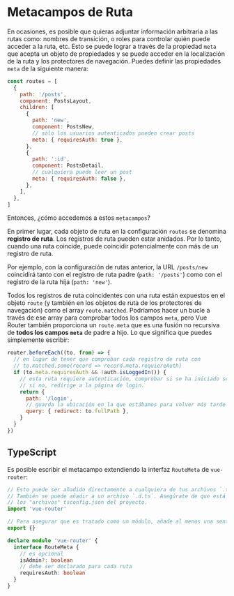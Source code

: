 # Metacampos de Ruta

<VueSchoolLink
  href="https://vueschool.io/lessons/route-meta-fields"
  title="Aprende cómo usar los metacampos de ruta"
/>

En ocasiones, es posible que quieras adjuntar información arbitraria a las rutas como: nombres de transición, o roles para controlar quién puede acceder a la ruta, etc. Esto se puede lograr a través de la propiedad `meta` que acepta un objeto de propiedades y se puede acceder en la localización de la ruta y los protectores de navegación. Puedes definir las propiedades `meta` de la siguiente manera:

```js
const routes = [
  {
    path: '/posts',
    component: PostsLayout,
    children: [
      {
        path: 'new',
        component: PostsNew,
        // sólo los usuarios autenticados pueden crear posts
        meta: { requiresAuth: true },
      },
      {
        path: ':id',
        component: PostsDetail,
        // cualquiera puede leer un post
        meta: { requiresAuth: false },
      },
    ],
  },
]
```

Entonces, ¿cómo accedemos a estos `metacampos`?

<!-- TODO: the explanation about route records should be explained before and things should be moved here -->

En primer lugar, cada objeto de ruta en la configuración `routes` se denomina **registro de ruta**. Los registros de ruta pueden estar anidados. Por lo tanto, cuando una ruta coincide, puede coincidir potencialmente con más de un registro de ruta.

Por ejemplo, con la configuración de rutas anterior, la URL `/posts/new` coincidirá tanto con el registro de ruta padre (`path: '/posts'`) como con el registro de la ruta hija (`path: 'new'`).

Todos los registros de ruta coincidentes con una ruta están expuestos en el objeto `route` (y también en los objetos de ruta de los protectores de navegación) como el array `route.matched`. Podríamos hacer un bucle a través de ese array para comprobar todos los campos `meta`, pero Vue Router también proporciona un `route.meta` que es una fusión no recursiva de **todos los campos `meta`** de padre a hijo. Lo que significa que puedes simplemente escribir:

```js
router.beforeEach((to, from) => {
  // en lugar de tener que comprobar cada registro de ruta con
  // to.matched.some(record => record.meta.requiereAuth)
  if (to.meta.requiresAuth && !auth.isLoggedIn()) {
    // esta ruta requiere autenticación, comprobar si se ha iniciado sesión
    // si no, redirige a la página de login.
    return {
      path: '/login',
      // guarda la ubicación en la que estábamos para volver más tarde
      query: { redirect: to.fullPath },
    }
  }
})
```

## TypeScript

Es posible escribir el metacampo extendiendo la interfaz `RouteMeta` de `vue-router`:

```ts
// Esto puede ser añadido directamente a cualquiera de tus archivos `.ts` como `router.ts`.
// También se puede añadir a un archivo `.d.ts`. Asegúrate de que está incluido en
// los "archivos" tsconfig.json del proyecto.
import 'vue-router'

// Para asegurar que es tratado como un módulo, añade al menos una sentencia `export`.
export {}

declare module 'vue-router' {
  interface RouteMeta {
    // es opcional
    isAdmin?: boolean
    // debe ser declarado para cada ruta
    requiresAuth: boolean
  }
}
```
